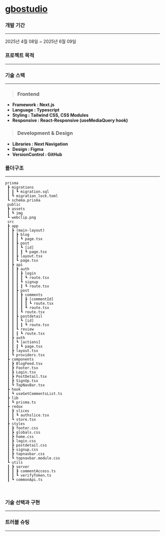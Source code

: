 # [gbostudio](https://gbostudio.vercel.app/)

### 개발 기간

---

2025년 4월 08일 ~ 2025년 6월 09일
<br/>

### 프로젝트 목적

---

### 기술 스택

---

> ### Frontend

- **Framework : Next.js**
- **Language : Typescript**
- **Styling : Tailwind CSS, CSS Modules**
- **Responsive : React-Responsive (useMediaQuery hook)**

> ### Development & Design

- **Libraries : Next Navigation**
- **Design : Figma**
- **VersionControl : GitHub**

### 폴더구조

---

```
prisma
 ┣ migrations
 ┃ ┃ ┗ migration.sql
 ┃ ┗ migration_lock.toml
 ┗ schema.prisma
 public
 ┣ assets
 ┃ ┗ img
 ┗ webclip.png
 src
 ┣ app
 ┃ ┣ (main-layout)
 ┃ ┃ ┣ blog
 ┃ ┃ ┃ ┗ page.tsx
 ┃ ┃ ┣ post
 ┃ ┃ ┃ ┗ [id]
 ┃ ┃ ┃ ┃ ┗ page.tsx
 ┃ ┃ ┣ layout.tsx
 ┃ ┃ ┗ page.tsx
 ┃ ┣ api
 ┃ ┃ ┣ auth
 ┃ ┃ ┃ ┣ login
 ┃ ┃ ┃ ┃ ┗ route.tsx
 ┃ ┃ ┃ ┗ signup
 ┃ ┃ ┃ ┃ ┗ route.tsx
 ┃ ┃ ┣ post
 ┃ ┃ ┃ ┣ comments
 ┃ ┃ ┃ ┃ ┣ [commentId]
 ┃ ┃ ┃ ┃ ┃ ┗ route.tsx
 ┃ ┃ ┃ ┃ ┗ route.tsx
 ┃ ┃ ┃ ┗ route.tsx
 ┃ ┃ ┣ postdetail
 ┃ ┃ ┃ ┗ [id]
 ┃ ┃ ┃ ┃ ┗ route.tsx
 ┃ ┃ ┗ review
 ┃ ┃ ┃ ┗ route.tsx
 ┃ ┣ auth
 ┃ ┃ ┗ [actions]
 ┃ ┃ ┃ ┗ page.tsx
 ┃ ┣ layout.tsx
 ┃ ┗ providers.tsx
 ┣ components
 ┃ ┣ BlogFeed.tsx
 ┃ ┣ Footer.tsx
 ┃ ┣ Login.tsx
 ┃ ┣ PostDetail.tsx
 ┃ ┣ SignUp.tsx
 ┃ ┗ TopNavBar.tsx
 ┣ hook
 ┃ ┗ useGetCommentsList.ts
 ┣ lib
 ┃ ┗ prisma.ts
 ┣ redux
 ┃ ┣ slices
 ┃ ┃ ┗ authslice.tsx
 ┃ ┗ store.tsx
 ┣ styles
 ┃ ┣ footer.css
 ┃ ┣ globals.css
 ┃ ┣ home.css
 ┃ ┣ login.css
 ┃ ┣ postdetail.css
 ┃ ┣ signup.css
 ┃ ┣ topnavbar.css
 ┃ ┗ topnavbar.module.css
 ┗ utils
 ┃ ┣ server
 ┃ ┃ ┣ commentAccess.ts
 ┃ ┃ ┗ verifyToken.ts
 ┃ ┗ commonApi.ts
```

<br/>

### 기술 선택과 구현

---

### 트러블 슈팅

---
